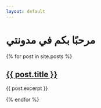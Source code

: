 ```yaml
---
layout: default
---
```


<h1>مرحبًا بكم في مدونتي</h1>

{% for post in site.posts %}
  <h2><a href="{{ post.url }}">{{ post.title }}</a></h2>
  <p>{{ post.excerpt }}</p>
{% endfor %}
